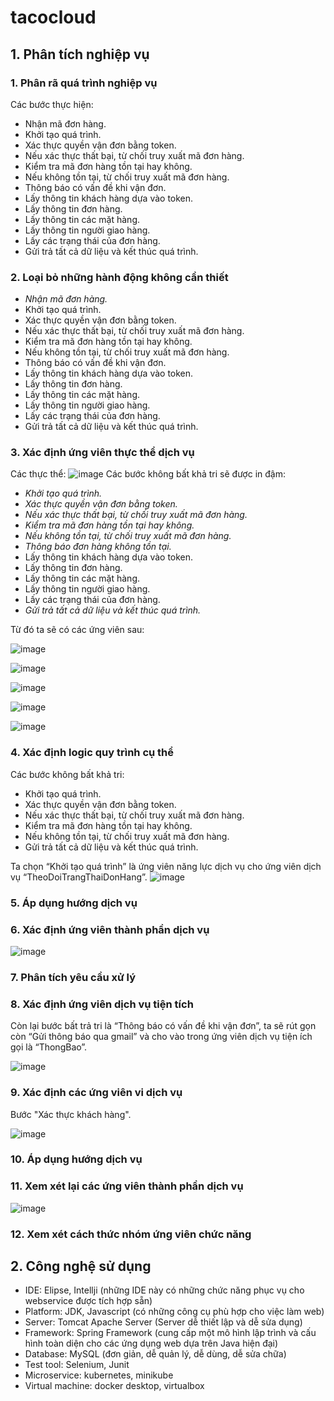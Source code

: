 # tacocloud
## 1. Phân tích nghiệp vụ
### 1. Phân rã quá trình nghiệp vụ
Các bước thực hiện:
- Nhận mã đơn hàng.
- Khởi tạo quá trình.
- Xác thực quyền vận đơn bằng token.
- Nếu xác thực thất bại, từ chối truy xuất mã đơn hàng.
- Kiểm tra mã đơn hàng tồn tại hay không.
- Nếu không tồn tại, từ chối truy xuất mã đơn hàng.
- Thông báo có vấn đề khi vận đơn.
- Lấy thông tin khách hàng dựa vào token.
- Lấy thông tin đơn hàng.
- Lấy thông tin các mặt hàng.
- Lấy thông tin người giao hàng.
- Lấy các trạng thái của đơn hàng.
- Gửi trả tất cả dữ liệu và kết thúc quá trình.
### 2. Loại bỏ những hành động không cần thiết
- *Nhận mã đơn hàng.*
- Khởi tạo quá trình.
- Xác thực quyền vận đơn bằng token.
- Nếu xác thực thất bại, từ chối truy xuất mã đơn hàng.
- Kiểm tra mã đơn hàng tồn tại hay không.
- Nếu không tồn tại, từ chối truy xuất mã đơn hàng.
- Thông báo có vấn đề khi vận đơn.
- Lấy thông tin khách hàng dựa vào token.
- Lấy thông tin đơn hàng.
- Lấy thông tin các mặt hàng.
- Lấy thông tin người giao hàng.
- Lấy các trạng thái của đơn hàng.
- Gửi trả tất cả dữ liệu và kết thúc quá trình.
### 3. Xác định ứng viên thực thể dịch vụ
Các thực thể:
![image](https://user-images.githubusercontent.com/101212623/231318314-42e0f055-66c5-4c64-8162-6ee3c100e776.png)
Các bước không bất khả tri sẽ được in đậm:  
- *Khởi tạo quá trình.*
- *Xác thực quyền vận đơn bằng token.*
- *Nếu xác thực thất bại, từ chối truy xuất mã đơn hàng.*
- *Kiểm tra mã đơn hàng tồn tại hay không.*
- *Nếu không tồn tại, từ chối truy xuất mã đơn hàng.*
- *Thông báo đơn hàng không tồn tại.*
- Lấy thông tin khách hàng dựa vào token.
- Lấy thông tin đơn hàng.
- Lấy thông tin các mặt hàng.
- Lấy thông tin người giao hàng.
- Lấy các trạng thái của đơn hàng.
- *Gửi trả tất cả dữ liệu và kết thúc quá trình.*

Từ đó ta sẽ có các ứng viên sau:  

![image](https://user-images.githubusercontent.com/66776021/232264184-34121b7d-4f90-4123-8a96-ef8445a11ded.png)

![image](https://user-images.githubusercontent.com/66776021/232264189-b72dd034-2f84-4be1-956c-5890ff4ac42f.png)

![image](https://user-images.githubusercontent.com/66776021/232264196-d9c3e3c8-0ead-4827-adc9-c05c7fbd5979.png)

![image](https://user-images.githubusercontent.com/66776021/232264207-1043adab-36ec-4704-8090-593907809622.png)

![image](https://user-images.githubusercontent.com/66776021/232264223-f013611b-4577-40bb-83c6-8e590285de86.png)

### 4. Xác định logic quy trình cụ thể
Các bước không bất khả tri:  
- Khởi tạo quá trình.
- Xác thực quyền vận đơn bằng token.
- Nếu xác thực thất bại, từ chối truy xuất mã đơn hàng.
- Kiểm tra mã đơn hàng tồn tại hay không.
- Nếu không tồn tại, từ chối truy xuất mã đơn hàng.
- Gửi trả tất cả dữ liệu và kết thúc quá trình.

Ta chọn “Khởi tạo quá trình” là ứng viên năng lực dịch vụ cho ứng viên dịch vụ “TheoDoiTrangThaiDonHang”.
![image](https://user-images.githubusercontent.com/66776021/232264174-bbc3298b-9039-47f3-81ea-94bd3ba70ff8.png)

### 5. Áp dụng hướng dịch vụ
### 6. Xác định ứng viên thành phần dịch vụ
![image](https://user-images.githubusercontent.com/66776021/232264151-7b25acc8-3f95-4e7d-b9c1-23dac785f4ed.png)
### 7. Phân tích yêu cầu xử lý
### 8. Xác định ứng viên dịch vụ tiện tích
Còn lại bước bất trả tri là “Thông báo có vấn đề khi vận đơn”, ta sẽ rút gọn còn “Gửi thông báo qua gmail” và cho vào trong ứng viên dịch vụ tiện ích gọi là “ThongBao”.

![image](https://user-images.githubusercontent.com/66776021/232264261-dda521f9-587f-47ff-a415-0ff91b63fcdc.png)
### 9. Xác định các ứng viên vi dịch vụ
Bước "Xác thực khách hàng".

![image](https://user-images.githubusercontent.com/66776021/232264540-d07c7e68-f4ce-400f-811a-dc3fbeea3d95.png)

### 10. Áp dụng hướng dịch vụ
### 11. Xem xét lại các ứng viên thành phần dịch vụ
![image](https://user-images.githubusercontent.com/66776021/232264531-edc8a69a-11a3-4de1-9b10-7b7e4682f4db.png)
### 12. Xem xét cách thức nhóm ứng viên chức năng

## 2. Công nghệ sử dụng
- IDE: Elipse, Intellji (những IDE này có những chức năng phục vụ cho webservice được tích hợp sẵn)
- Platform: JDK, Javascript (có những công cụ phù hợp cho việc làm web)
- Server: Tomcat Apache Server (Server dễ thiết lập và dễ sửa dụng)
- Framework: Spring Framework (cung cấp một mô hình lập trình và cấu hình toàn diện cho các ứng dụng web dựa trên Java hiện đại)
- Database: MySQL (đơn giản, dễ quản lý, dễ dùng, dễ sửa chữa)
- Test tool: Selenium, Junit
- Microservice: kubernetes, minikube
- Virtual machine: docker desktop, virtualbox

